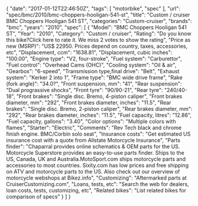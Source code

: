 {
    "date": "2017-01-12T22:46:50Z",
    "tags": [
        "motorbike",
        "spec"
    ],
    "url": "spec\/bmc\/2010\/bmc-choppers-hooligan-541-st",
    "title": "Custom \/ cruiser BMC Choppers Hooligan 541 ST",
    "categories": "Custom-cruiser",
    "brands": "bmc",
    "years": "2010",
    "spec": [
        {
            "Model": "BMC Choppers Hooligan 541 ST",
            "Year": "2010",
            "Category": "Custom \/ cruiser",
            "Rating": "Do you know this bike?Click here to rate it. We miss 2 votes to show the rating",
            "Price as new (MSRP)": "US$ 22950.   Prices depend on country, taxes, accessories, etc",
            "Displacement, ccm": "1638.81",
            "Displacement, cubic inches": "100.00",
            "Engine type": "V2, four-stroke",
            "Fuel system": "Carburettor",
            "Fuel control": "Overhead Cams (OHC)",
            "Cooling system": "Oil & air",
            "Gearbox": "6-speed",
            "Transmission type,final drive": "Belt",
            "Exhaust system": "Kerker 2 into 1",
            "Frame type": "BMC wide drive frame",
            "Rake (fork angle)": "34.0?",
            "Front suspension, mm": "41",
            "Rear suspension": "Dual prograssive shocks",
            "Front tyre": "90\/90-21",
            "Rear tyre": "240\/40-18",
            "Front brakes": "Single disc. Bremo, 4-piston caliper",
            "Front brakes diameter, mm": "292",
            "Front brakes diameter, inches": "11.5",
            "Rear brakes": "Single disc. Bremo, 2-piston caliper",
            "Rear brakes diameter, mm": "292",
            "Rear brakes diameter, inches": "11.5",
            "Fuel capacity, litres": "12.86",
            "Fuel capacity, gallons": "3.40",
            "Color options": "Multiple colors with flames",
            "Starter": "Electric",
            "Comments": "Rev Tech black and chrome finish engine. BMC\/Corbin solo seat",
            "Insurance costs": "Get estimated US insurance cost with a quote from Allstate Motorcycle Insurance",
            "Parts finder": "Chaparral provides online schematics & OEM parts for the US.   Motorcycle Superstore provides an easy-to-use parts finder. Ships to the US, Canada, UK and Australia.MotoSport.com ships motorcycle parts and accessories to most countries.    Sixity.com has low prices and free shipping on ATV and motorcycle parts to the US. Also check out our overview of motorcycle webshops at Bikez.info",
            "Customizing": "Aftermarked parts at CruiserCustomizing.com",
            "Loans, tests, etc": "Search the web for dealers, loan costs, tests, customizing, etc",
            "Related bikes": "List related bikes for comparison of specs"
        }
    ]
}